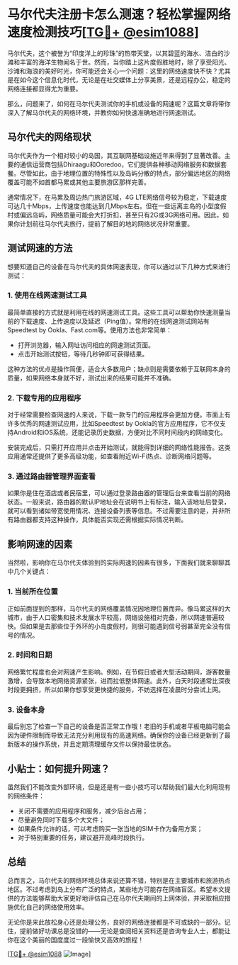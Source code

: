# 马尔代夫注册卡怎么测速？轻松掌握网络速度检测技巧[[TG💪+ @esim1088](https://t.me/s/esim1088)]

马尔代夫，这个被誉为“印度洋上的珍珠”的热带天堂，以其碧蓝的海水、洁白的沙滩和丰富的海洋生物闻名于世。然而，当你踏上这片度假胜地时，除了享受阳光、沙滩和海浪的美好时光，你可能还会关心一个问题：这里的网络速度快不快？尤其是在如今这个信息化时代，无论是在社交媒体上分享美景，还是远程办公，稳定的网络连接都显得尤为重要。

那么，问题来了，如何在马尔代夫测试你的手机或设备的网速呢？这篇文章将带你深入了解马尔代夫的网络环境，并教你如何快速准确地进行网速测试。

## 马尔代夫的网络现状

马尔代夫作为一个相对较小的岛国，其互联网基础设施近年来得到了显著改善。主要的通信运营商包括Dhiraagu和Ooredoo，它们提供各种移动网络服务和数据套餐。尽管如此，由于地理位置的特殊性以及岛屿分散的特点，部分偏远地区的网络覆盖可能不如首都马累或其他主要旅游区那样完善。

通常情况下，在马累及周边热门旅游区域，4G LTE网络信号较为稳定，下载速度可达几十Mbps，上传速度也能达到几Mbps左右。但在一些远离主岛的小型度假村或偏远岛屿，网络质量可能会大打折扣，甚至只有2G或3G网络可用。因此，如果你计划前往马尔代夫旅行，提前了解目的地的网络状况非常重要。

## 测试网速的方法

想要知道自己的设备在马尔代夫的具体网速表现，你可以通过以下几种方式来进行测试：

### 1. 使用在线网速测试工具

最简单直接的方式就是利用在线的网速测试工具。这些工具可以帮助你快速测量当前的下载速度、上传速度以及延迟（Ping值）。常用的在线网速测试网站有Speedtest by Ookla、Fast.com等。使用方法也非常简单：

- 打开浏览器，输入网址访问相应的网速测试页面。
- 点击开始测试按钮，等待几秒钟即可获得结果。

这种方法的优点是操作简便，适合大多数用户；缺点则是需要依赖于互联网本身的质量，如果网络本身就不好，测试出来的结果可能并不准确。

### 2. 下载专用的应用程序

对于经常需要检查网速的人来说，下载一款专门的应用程序会更加方便。市面上有许多优秀的网速测试应用，比如Speedtest by Ookla的官方应用程序，它不仅支持Android和iOS系统，还能记录历史数据，方便对比不同时间段内的网络变化。

安装完成后，只需打开应用并点击开始测试，就能得到详细的网络性能报告。这类应用通常还提供了更多高级功能，如查看附近Wi-Fi热点、诊断网络问题等。

### 3. 通过路由器管理界面查看

如果你是住在酒店或者民宿里，可以通过登录路由器的管理后台来查看当前的网络状态。一般来说，路由器的默认IP地址会在说明书上有标注，输入该地址后登录，就可以看到诸如带宽使用情况、连接设备列表等信息。不过需要注意的是，并非所有路由器都支持这种操作，具体能否实现还需根据实际情况判断。

## 影响网速的因素

当然啦，影响你在马尔代夫体验到的实际网速的因素有很多，下面我们就来聊聊其中几个关键点：

### 1. 当前所在位置

正如前面提到的那样，马尔代夫的网络覆盖情况因地理位置而异。像马累这样的大城市，由于人口密集和技术发展水平较高，网络设施相对完备，所以网速普遍较快。但如果是去那些位于外环的小岛度假村，则很可能遇到信号弱甚至完全没有信号的情况。

### 2. 时间和日期

网络繁忙程度也会对网速产生影响。例如，在节假日或者大型活动期间，游客数量激增，会导致本地网络资源紧张，进而拉低整体网速。此外，白天时段通常比深夜时段更拥挤，所以如果你想享受更快捷的服务，不妨选择在凌晨时分尝试上网。

### 3. 设备本身

最后别忘了检查一下自己的设备是否正常工作哦！老旧的手机或者平板电脑可能会因为硬件限制而导致无法充分利用现有的高速网络。确保你的设备已经更新到了最新版本的操作系统，并且定期清理缓存文件以保持最佳状态。

## 小贴士：如何提升网速？

虽然我们不能改变外部环境，但是还是有一些小技巧可以帮助我们最大化利用现有的网络条件：

- 关闭不需要的应用程序和服务，减少后台占用；
- 尽量避免同时下载多个大文件；
- 如果条件允许的话，可以考虑购买一张当地的SIM卡作为备用方案；
- 对于特别重要的任务，建议避开高峰时段执行。

## 总结

总而言之，马尔代夫的网络环境总体来说还算不错，特别是在主要城市和旅游热点地区。不过考虑到岛上分布广泛的特点，某些地方可能存在网络盲区。希望本文提供的方法能够帮助大家更好地评估自己在马尔代夫期间的上网体验，并采取相应措施优化自己的网络使用效率。

无论你是来此放松身心还是处理公务，良好的网络连接都是不可或缺的一部分。记住，提前做好功课总是没错的——无论是查阅相关资料还是咨询专业人士，都能让你在这个美丽的国度度过一段愉快又高效的旅程！

[[TG💪+ @esim1088](https://t.me/s/esim1088) ![Image](https://i.postimg.cc/4NQfJmqS/Snipaste-2025-05-13-00-14-12.png)]